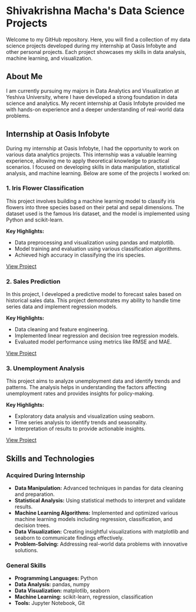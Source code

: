 # Shivakrishna Macha's Data Science Projects

Welcome to my GitHub repository. Here, you will find a collection of my data science projects developed during my internship at Oasis Infobyte and other personal projects. Each project showcases my skills in data analysis, machine learning, and visualization.

## About Me

I am currently pursuing my majors in Data Analytics and Visualization at Yeshiva University, where I have developed a strong foundation in data science and analytics. My recent internship at Oasis Infobyte provided me with hands-on experience and a deeper understanding of real-world data problems.

## Internship at Oasis Infobyte

During my internship at Oasis Infobyte, I had the opportunity to work on various data analytics projects. This internship was a valuable learning experience, allowing me to apply theoretical knowledge to practical scenarios. I focused on developing skills in data manipulation, statistical analysis, and machine learning. Below are some of the projects I worked on:

### 1. Iris Flower Classification

This project involves building a machine learning model to classify iris flowers into three species based on their petal and sepal dimensions. The dataset used is the famous Iris dataset, and the model is implemented using Python and scikit-learn.

**Key Highlights:**
- Data preprocessing and visualization using pandas and matplotlib.
- Model training and evaluation using various classification algorithms.
- Achieved high accuracy in classifying the iris species.

[View Project](https://github.com/ShivakrishnaMacha/Oasis_Infobyte_Internship/blob/main/Iris%20Flower%20Classification.ipynb)

### 2. Sales Prediction

In this project, I developed a predictive model to forecast sales based on historical sales data. This project demonstrates my ability to handle time series data and implement regression models.

**Key Highlights:**
- Data cleaning and feature engineering.
- Implemented linear regression and decision tree regression models.
- Evaluated model performance using metrics like RMSE and MAE.

[View Project](https://github.com/ShivakrishnaMacha/Oasis_Infobyte_Internship/blob/main/Sales%20Prediction.ipynb)

### 3. Unemployment Analysis

This project aims to analyze unemployment data and identify trends and patterns. The analysis helps in understanding the factors affecting unemployment rates and provides insights for policy-making.

**Key Highlights:**
- Exploratory data analysis and visualization using seaborn.
- Time series analysis to identify trends and seasonality.
- Interpretation of results to provide actionable insights.

[View Project](https://github.com/ShivakrishnaMacha/Oasis_Infobyte_Internship/blob/main/Unemployment%20Analysis.ipynb)
## Skills and Technologies

### Acquired During Internship
- **Data Manipulation:** Advanced techniques in pandas for data cleaning and preparation.
- **Statistical Analysis:** Using statistical methods to interpret and validate results.
- **Machine Learning Algorithms:** Implemented and optimized various machine learning models including regression, classification, and decision trees.
- **Data Visualization:** Creating insightful visualizations with matplotlib and seaborn to communicate findings effectively.
- **Problem-Solving:** Addressing real-world data problems with innovative solutions.

### General Skills
- **Programming Languages:** Python
- **Data Analysis:** pandas, numpy
- **Data Visualization:** matplotlib, seaborn
- **Machine Learning:** scikit-learn, regression, classification
- **Tools:** Jupyter Notebook, Git


